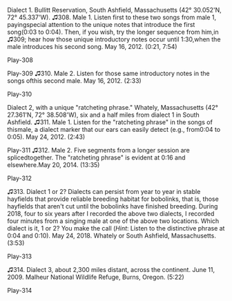 Dialect 1. Bullitt Reservation, South Ashfield, Massachusetts (42°
30.052\'N, 72° 45.337\'W).
♫308. Male 1. Listen first to these two songs from male 1, payingspecial attention to the unique notes that introduce the first song(0:03 to 0:04). Then, if you wish, try the longer sequence from him,in ♫309; hear how those unique introductory notes occur until 1:30,when the male introduces his second song. May 16, 2012. (0:21, 7:54)

Play-308

Play-309
♫310. Male 2. Listen for those same introductory notes in the songs ofthis second male. May 16, 2012. (2:33)

Play-310

Dialect 2, with a unique "ratcheting phrase." Whately, Massachusetts
(42° 27.361\'N, 72° 38.508\'W), six and a half miles from dialect 1 in
South Ashfield.
♫311. Male 1. Listen for the "ratcheting phrase" in the songs of thismale, a dialect marker that our ears can easily detect (e.g., from0:04 to 0:05). May 24, 2012. (2:43)

Play-311
♫312. Male 2. Five segments from a longer session are splicedtogether. The "ratcheting phrase" is evident at 0:16 and elsewhere.May 20, 2014. (13:35)

Play-312

♫313. Dialect 1 or 2? Dialects can persist from year to year in stable
hayfields that provide reliable breeding habitat for bobolinks, that is,
those hayfields that aren't cut until the bobolinks have finished
breeding. During 2018, four to six years after I recorded the above two
dialects, I recorded four minutes from a singing male at one of the
above two locations. Which dialect is it, 1 or 2? You make the call
(*Hint*: Listen to the distinctive phrase at 0:04 and 0:10). May 24,
2018. Whately or South Ashfield, Massachusetts. (3:53)

Play-313

♫314. Dialect 3, about 2,300 miles distant, across the continent. June
11, 2009. Malheur National Wildlife Refuge, Burns, Oregon. (5:22)

Play-314
